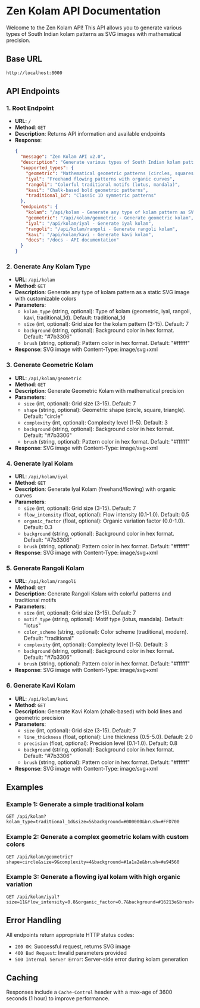 # Zen Kolam API Documentation

Welcome to the Zen Kolam API! This API allows you to generate various types of South Indian kolam patterns as SVG images with mathematical precision.

## Base URL
```
http://localhost:8000
```

## API Endpoints

### 1. Root Endpoint
- **URL**: `/`
- **Method**: `GET`
- **Description**: Returns API information and available endpoints
- **Response**:
  ```json
  {
    "message": "Zen Kolam API v2.0",
    "description": "Generate various types of South Indian kolam patterns as SVG images with mathematical precision",
    "supported_types": {
      "geometric": "Mathematical geometric patterns (circles, squares, triangles)",
      "iyal": "Freehand flowing patterns with organic curves",
      "rangoli": "Colorful traditional motifs (lotus, mandala)",
      "kavi": "Chalk-based bold geometric patterns",
      "traditional_1d": "Classic 1D symmetric patterns"
    },
    "endpoints": {
      "kolam": "/api/kolam - Generate any type of kolam pattern as SVG",
      "geometric": "/api/kolam/geometric - Generate geometric kolam",
      "iyal": "/api/kolam/iyal - Generate iyal kolam",
      "rangoli": "/api/kolam/rangoli - Generate rangoli kolam",
      "kavi": "/api/kolam/kavi - Generate kavi kolam",
      "docs": "/docs - API documentation"
    }
  }
  ```

### 2. Generate Any Kolam Type
- **URL**: `/api/kolam`
- **Method**: `GET`
- **Description**: Generate any type of kolam pattern as a static SVG image with customizable colors
- **Parameters**:
  - `kolam_type` (string, optional): Type of kolam (geometric, iyal, rangoli, kavi, traditional_1d). Default: traditional_1d
  - `size` (int, optional): Grid size for the kolam pattern (3-15). Default: 7
  - `background` (string, optional): Background color in hex format. Default: "#7b3306"
  - `brush` (string, optional): Pattern color in hex format. Default: "#ffffff"
- **Response**: SVG image with Content-Type: image/svg+xml

### 3. Generate Geometric Kolam
- **URL**: `/api/kolam/geometric`
- **Method**: `GET`
- **Description**: Generate Geometric Kolam with mathematical precision
- **Parameters**:
  - `size` (int, optional): Grid size (3-15). Default: 7
  - `shape` (string, optional): Geometric shape (circle, square, triangle). Default: "circle"
  - `complexity` (int, optional): Complexity level (1-5). Default: 3
  - `background` (string, optional): Background color in hex format. Default: "#7b3306"
  - `brush` (string, optional): Pattern color in hex format. Default: "#ffffff"
- **Response**: SVG image with Content-Type: image/svg+xml

### 4. Generate Iyal Kolam
- **URL**: `/api/kolam/iyal`
- **Method**: `GET`
- **Description**: Generate Iyal Kolam (freehand/flowing) with organic curves
- **Parameters**:
  - `size` (int, optional): Grid size (3-15). Default: 7
  - `flow_intensity` (float, optional): Flow intensity (0.1-1.0). Default: 0.5
  - `organic_factor` (float, optional): Organic variation factor (0.0-1.0). Default: 0.3
  - `background` (string, optional): Background color in hex format. Default: "#7b3306"
  - `brush` (string, optional): Pattern color in hex format. Default: "#ffffff"
- **Response**: SVG image with Content-Type: image/svg+xml

### 5. Generate Rangoli Kolam
- **URL**: `/api/kolam/rangoli`
- **Method**: `GET`
- **Description**: Generate Rangoli Kolam with colorful patterns and traditional motifs
- **Parameters**:
  - `size` (int, optional): Grid size (3-15). Default: 7
  - `motif_type` (string, optional): Motif type (lotus, mandala). Default: "lotus"
  - `color_scheme` (string, optional): Color scheme (traditional, modern). Default: "traditional"
  - `complexity` (int, optional): Complexity level (1-5). Default: 3
  - `background` (string, optional): Background color in hex format. Default: "#7b3306"
  - `brush` (string, optional): Pattern color in hex format. Default: "#ffffff"
- **Response**: SVG image with Content-Type: image/svg+xml

### 6. Generate Kavi Kolam
- **URL**: `/api/kolam/kavi`
- **Method**: `GET`
- **Description**: Generate Kavi Kolam (chalk-based) with bold lines and geometric precision
- **Parameters**:
  - `size` (int, optional): Grid size (3-15). Default: 7
  - `line_thickness` (float, optional): Line thickness (0.5-5.0). Default: 2.0
  - `precision` (float, optional): Precision level (0.1-1.0). Default: 0.8
  - `background` (string, optional): Background color in hex format. Default: "#7b3306"
  - `brush` (string, optional): Pattern color in hex format. Default: "#ffffff"
- **Response**: SVG image with Content-Type: image/svg+xml

## Examples

### Example 1: Generate a simple traditional kolam
```
GET /api/kolam?kolam_type=traditional_1d&size=5&background=#000000&brush=#FFD700
```

### Example 2: Generate a complex geometric kolam with custom colors
```
GET /api/kolam/geometric?shape=circle&size=9&complexity=4&background=#1a1a2e&brush=#e94560
```

### Example 3: Generate a flowing iyal kolam with high organic variation
```
GET /api/kolam/iyal?size=11&flow_intensity=0.8&organic_factor=0.7&background=#16213e&brush=#f8f1f1
```

## Error Handling
All endpoints return appropriate HTTP status codes:
- `200 OK`: Successful request, returns SVG image
- `400 Bad Request`: Invalid parameters provided
- `500 Internal Server Error`: Server-side error during kolam generation

## Caching
Responses include a `Cache-Control` header with a max-age of 3600 seconds (1 hour) to improve performance.
